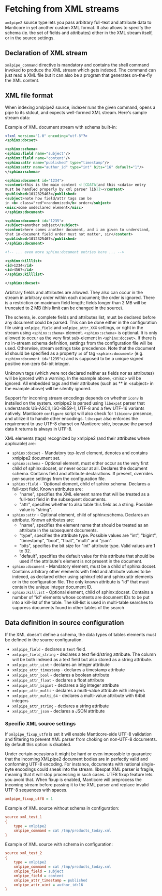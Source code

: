 # Fetching from XML streams

`xmlpipe2` source type lets you pass arbitrary full-text and attribute data to Manticore in yet another custom XML format. It also allows to specify the schema (ie. the set of fields and attributes) either in the XML stream itself, or in the source settings.

## Declaration of XML stream
`xmlpipe_command` directive is mandatory and contains the shell command invoked to produce the XML stream which gets indexed. The command can just read a XML file but it can also be a program that generates on-the-fly the XML content.

## XML file format

When indexing xmlpipe2 source, indexer runs the given command, opens a pipe to its stdout, and expects well-formed XML stream. Here's sample stream data:

Example of XML document stream with schema built-in:

```xml
<?xml version="1.0" encoding="utf-8"?>
<sphinx:docset>

<sphinx:schema>
<sphinx:field name="subject"/>
<sphinx:field name="content"/>
<sphinx:attr name="published" type="timestamp"/>
<sphinx:attr name="author_id" type="int" bits="16" default="1"/>
</sphinx:schema>

<sphinx:document id="1234">
<content>this is the main content <![CDATA[and this <cdata> entry
must be handled properly by xml parser lib]]></content>
<published>1012325463</published>
<subject>note how field/attr tags can be
in <b> class="red">randomized</b> order</subject>
<misc>some undeclared element</misc>
</sphinx:document>

<sphinx:document id="1235">
<subject>another subject</subject>
<content>here comes another document, and i am given to understand,
that in-document field order must not matter, sir</content>
<published>1012325467</published>
</sphinx:document>

<!-- ... even more sphinx:document entries here ... -->

<sphinx:killlist>
<id>1234</id>
<id>4567</id>
</sphinx:killlist>

</sphinx:docset>
```

Arbitrary fields and attributes are allowed. They also can occur in the stream in arbitrary order within each document; the order is ignored. There is a restriction on maximum field length; fields longer than 2 MB will be truncated to 2 MB (this limit can be changed in the source).

The schema, ie. complete fields and attributes list, must be declared before any document could be parsed. This can be done either in the configuration file using `xmlpipe_field` and `xmlpipe_attr_XXX` settings, or right in the stream using `<sphinx:schema>` element. `<sphinx:schema>` is optional. It is only allowed to occur as the very first sub-element in `<sphinx:docset>`. If there is no in-stream schema definition, settings from the configuration file will be used. Otherwise, stream settings take precedence.
Note that the document id should be specified as a property `id` of tag `<sphinx:document>` (e.g. `<sphinx:document id="1235">`) and is supposed to be a unique signed positive non-zero 64-bit integer.

Unknown tags (which were not declared neither as fields nor as attributes) will be ignored with a warning. In the example above, \<misc\> will be ignored. All embedded tags and their attributes (such as \*\* in \<subject\> in the example above) will be silently ignored.

Support for incoming stream encodings depends on whether `iconv` is installed on the system. xmlpipe2 is parsed using `libexpat` parser that understands US-ASCII, ISO-8859-1, UTF-8 and a few UTF-16 variants natively. Manticore `configure` script will also check for `libiconv` presence, and utilize it to handle other encodings. `libexpat` also enforces the requirement to use UTF-8 charset on Manticore side, because the parsed data it returns is always in UTF-8.

XML elements (tags) recognized by xmlpipe2 (and their attributes where applicable) are:

* `sphinx:docset` - Mandatory top-level element, denotes and contains xmlpipe2 document set.
* `sphinx:schema` - Optional element, must either occur as the very first child of sphinx:docset, or never occur at all. Declares the document schema.     Contains field and attribute declarations. If present, overrides     per-source settings from the configuration file.
* `sphinx:field` - `Optional element, child of sphinx:schema. Declares a full-text field. Known attributes are:
    *   "name", specifies the XML element name that will be treated as a full-text field in the subsequent documents.
    *   "attr", specifies whether to also table this field as a string. Possible value is "string".
* `sphinx:attr` - Optional element, child of sphinx:schema. Declares an attribute. Known attributes are:
    *   "name", specifies the element name that should be treated as an attribute in the subsequent documents.
    *   "type", specifies the attribute type. Possible values are "int", "bigint", "timestamp", "bool", "float", "multi" and "json".
    *   "bits", specifies the bit size for "int" attribute type. Valid  values are 1 to 32.
    *   "default", specifies the default value for this attribute that should be used if the attribute's element is not present in the document.
* `sphinx:document` - Mandatory element, must be a child of sphinx:docset. Contains arbitrary other elements with field and attribute values to be indexed, as declared either using sphinx:field and sphinx:attr elements or in the configuration file. The only known attribute is "id" that must contain the unique integer document ID.
* `sphinx:killlist` -  Optional element, child of sphinx:docset. Contains a number of "id" elements whose contents are document IDs to be put into a kill-list of the table. The kill-list is used in multi-table searches to suppress documents found in other tables of the search

## Data definition in source configuration

If the XML doesn't define a schema, the data types of tables elements must be defined in the source configuration.

* `xmlpipe_field` -  declares a `text` field.
* `xmlpipe_field_string` - declares a text field/string attribute. The column will be both indexed as a text field but also stored as a string attribute.
* `xmlpipe_attr_uint` - declares an integer attribute
* `xmlpipe_attr_timestamp` - declares a timestamp attribute
* `xmlpipe_attr_bool` -  declares a boolean attribute
* `xmlpipe_attr_float` - declares a float attribute
* `xmlpipe_attr_bigint` - declares a big integer attribute
* `xmlpipe_attr_multi` - declares a multi-value attribute with integers
* `xmlpipe_attr_multi_64` - declares a multi-value attribute with 64bit integers
* `xmlpipe_attr_string` - declares a string attribute
* `xmlpipe_attr_json` - declares a JSON attribute

### Specific XML source settings

If `xmlpipe_fixup_utf8` is set it will enable  Manticore-side UTF-8 validation and filtering to prevent XML parser from choking on non-UTF-8 documents. By default this option is disabled.

Under certain occasions it might be hard or even impossible to guarantee that the incoming XMLpipe2 document bodies are in perfectly valid and conforming UTF-8 encoding. For instance, documents with national single-byte encodings could sneak into the stream. libexpat XML parser is fragile, meaning that it will stop processing in such cases. UTF8 fixup feature lets you avoid that. When fixup is enabled, Manticore will preprocess the incoming stream before passing it to the XML parser and replace invalid UTF-8 sequences with spaces.

```ini
xmlpipe_fixup_utf8 = 1
```

Example of XML source without schema in configuration:

```ini
source xml_test_1
{
    type = xmlpipe2
    xmlpipe_command = cat /tmp/products_today.xml
}
```

Example of XML source with schema in configuration:

```ini
source xml_test_2
{
    type = xmlpipe2
    xmlpipe_command = cat /tmp/products_today.xml
    xmlpipe_field = subject
    xmlpipe_field = content
    xmlpipe_attr_timestamp = published
    xmlpipe_attr_uint = author_id:16
}
```
